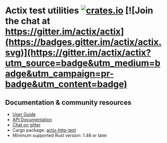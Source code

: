 # Actix test utilities [![crates.io](https://meritbadge.herokuapp.com/actix-testing)](https://crates.io/crates/actix-testint) [![Join the chat at https://gitter.im/actix/actix](https://badges.gitter.im/actix/actix.svg)](https://gitter.im/actix/actix?utm_source=badge&utm_medium=badge&utm_campaign=pr-badge&utm_content=badge)

## Documentation & community resources

* [User Guide](https://actix.rs/docs/)
* [API Documentation](https://docs.rs/actix-testing/)
* [Chat on gitter](https://gitter.im/actix/actix)
* Cargo package: [actix-http-test](https://crates.io/crates/actix-testing)
* Minimum supported Rust version: 1.46 or later
